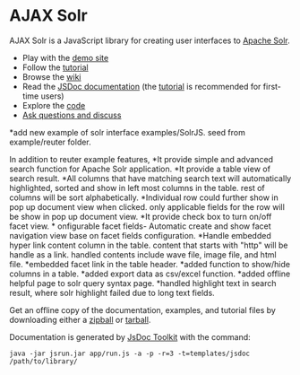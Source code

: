 # AJAX Solr

AJAX Solr is a JavaScript library for creating user interfaces to [Apache Solr][1].

* Play with the [demo site][5]
* Follow the [tutorial][7]
* Browse the [wiki][3]
* Read the [JSDoc documentation][2] (the [tutorial][7] is recommended for first-time users)
* Explore the [code][6]
* [Ask questions and discuss][8]

*add new example of solr interface examples/SolrJS.
seed from example/reuter folder. 

In addition to reuter example features,
	*It provide simple and advanced search function for Apache Solr application.
	*It provide a table view of search result.
	*All columns that have matching search text will automatically highlighted, sorted and show in left most columns in the table.
		rest of columns will be sort alphabetically.
	*Individual row could further show in pop up document view when clicked. only applicable fields for the row will be 
		show in pop up document view.
	*It provide check box to turn on/off facet view.
	* onfigurable facet fields- Automatic create and show facet navigation view base on facet fields configuration. 
	*Handle embedded hyper link content column in the table. content that starts with "http" will be handle as a link.
		handled contents include wave file, image file, and html file.
	*embedded facet link in the table header. 
	*added function to show/hide columns in a table.
	*added export data as csv/excel function. 
	*added offline helpful page to solr query syntax page. 
	*handled highlight text in search result, where solr highlight failed due to long text fields.
 

 

Get an offline copy of the documentation, examples, and tutorial files by downloading either a [zipball](http://github.com/evolvingweb/ajax-solr/zipball/gh-pages) or [tarball](http://github.com/evolvingweb/ajax-solr/tarball/gh-pages).

Documentation is generated by [JsDoc Toolkit][4] with the command:

`java -jar jsrun.jar app/run.js -a -p -r=3 -t=templates/jsdoc /path/to/library/`

[1]: http://lucene.apache.org/solr/
[2]: http://evolvingweb.github.com/ajax-solr/docs/index.html
[3]: http://wiki.github.com/evolvingweb/ajax-solr
[4]: http://code.google.com/p/jsdoc-toolkit/
[5]: http://evolvingweb.github.com/ajax-solr/examples/reuters/index.html
[6]: http://github.com/evolvingweb/ajax-solr
[7]: http://wiki.github.com/evolvingweb/ajax-solr/reuters-tutorial
[8]: http://groups.google.com/group/ajax-solr
